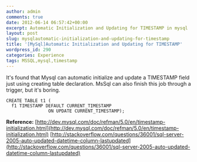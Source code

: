 ```yaml
---
author: admin
comments: true
date: 2012-06-14 06:57:42+00:00
excerpt: Automatic Initialization and Updating for TIMESTAMP in mysql
layout: post
slug: mysqlautomatic-initialization-and-updating-for-timestamp
title: '[MySql]Automatic Initialization and Updating for TIMESTAMP'
wordpress_id: 290
categories: Experience
tags: MSSQL,mysql,timestamp
---
```


It's found that Mysql can automatic initialize and update a TIMESTAMP field just using creating table declaration. MsSql can also finish this job through a trigger, but it's boring.




    CREATE TABLE t1 (
      f1 TIMESTAMP DEFAULT CURRENT_TIMESTAMP
                    ON UPDATE CURRENT_TIMESTAMP);




**Reference:**
[http://dev.mysql.com/doc/refman/5.0/en/timestamp-initialization.html](http://dev.mysql.com/doc/refman/5.0/en/timestamp-initialization.html)
[http://stackoverflow.com/questions/36001/sql-server-2005-auto-updated-datetime-column-lastupdated](http://stackoverflow.com/questions/36001/sql-server-2005-auto-updated-datetime-column-lastupdated)
